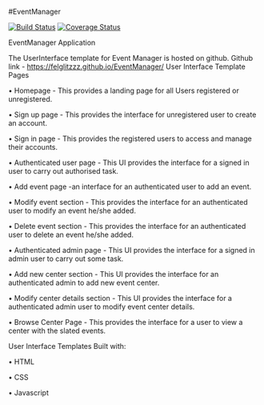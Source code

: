 #EventManager

[![Build Status](https://travis-ci.org/Felglitzzz/EventManager.svg?branch=ch-travis)](https://travis-ci.org/Felglitzzz/EventManager)
[![Coverage Status](https://coveralls.io/repos/github/Felglitzzz/EventManager/badge.svg?branch=develop)](https://coveralls.io/github/Felglitzzz/EventManager?branch=develop)


EventManager Application

The UserInterface template for Event Manager is hosted on github. Github link - https://felglitzzz.github.io/EventManager/
User Interface Template Pages

• Homepage - This provides a landing page for all Users registered or unregistered.

• Sign up page - This provides the interface for unregistered user to create an account.

• Sign in page - This provides the registered users to access and manage their accounts.

• Authenticated user page - This UI provides the interface for a signed in user to carry out authorised task.

• Add event page -an interface for an authenticated user to add an event.

• Modify event section - This provides the interface for an authenticated user to modify an event he/she added.

• Delete event section - This provides the interface for an authenticated user to delete an event he/she added.

• Authenticated admin page - This UI provides the interface for a signed in admin user to carry out some task.

• Add new center section - This UI provides the interface for an authenticated admin to add new event center.

• Modify center details section - This UI provides the interface for a authenticated admin user to modify event center details.

• Browse Center Page - This provides the interface for a user to view a center with the slated events.


User Interface Templates Built with:

• HTML

• CSS

• Javascript
